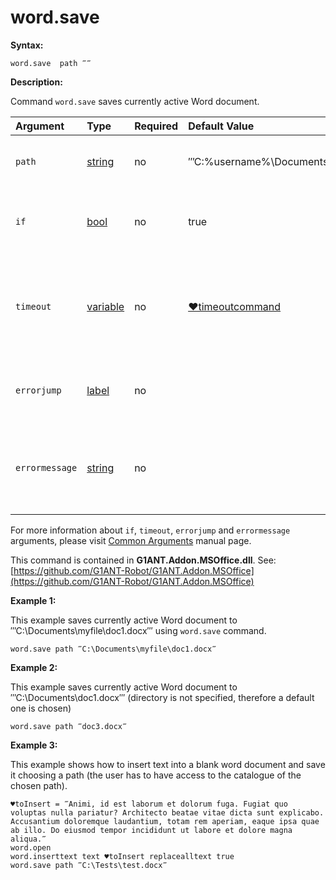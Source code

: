 # word.save

**Syntax:**

```text
word.save  path ‴‴
```

**Description:**

Command `word.save` saves currently active Word document.

| Argument | Type | Required | Default Value | Description |
| :--- | :--- | :--- | :--- | :--- |
| `path` | [string](https://github.com/G1ANT-Robot/G1ANT.Manual/blob/master/G1ANT-Language/Structures/string.md) | no | ‴C:\%username%\Documents‴ | specifies Word document save path |
| `if` | [bool](https://github.com/G1ANT-Robot/G1ANT.Manual/blob/master/G1ANT-Language/Structures/bool.md) | no | true | runs the command only if condition is true |
| `timeout` | [variable](https://github.com/G1ANT-Robot/G1ANT.Manual/blob/master/G1ANT-Language/Special-Characters/variable.md) | no | [♥timeoutcommand](https://github.com/G1ANT-Robot/G1ANT.Manual/blob/master/G1ANT-Language/Variables/Special-Variables.md) | specifies time in milliseconds for G1ANT.Robot to wait for the command to be executed |
| `errorjump` | [label](https://github.com/G1ANT-Robot/G1ANT.Manual/blob/master/G1ANT-Language/Structures/label.md) | no |  | name of the label to jump to if given `timeout` expires |
| `errormessage` | [string](https://github.com/G1ANT-Robot/G1ANT.Manual/blob/master/G1ANT-Language/Structures/string.md) | no |  | message that will be shown in case error occurs and no `errorjump` argument is specified |

For more information about `if`, `timeout`, `errorjump` and `errormessage` arguments, please visit [Common Arguments](https://github.com/G1ANT-Robot/G1ANT.Manual/blob/master/G1ANT-Language/Common-Arguments.md) manual page.

This command is contained in **G1ANT.Addon.MSOffice.dll**. See: [https://github.com/G1ANT-Robot/G1ANT.Addon.MSOffice](https://github.com/G1ANT-Robot/G1ANT.Addon.MSOffice)

**Example 1:**

This example saves currently active Word document to ‴C:\Documents\myfile\doc1.docx‴ using `word.save` command.

```text
word.save path ‴C:\Documents\myfile\doc1.docx‴
```

**Example 2:**

This example saves currently active Word document to ‴C:\Documents\doc1.docx‴ \(directory is not specified, therefore a default one is chosen\)

```text
word.save path ‴doc3.docx‴
```

**Example 3:**

This example shows how to insert text into a blank word document and save it choosing a path \(the user has to have access to the catalogue of the chosen path\).

```text
♥toInsert = ‴Animi, id est laborum et dolorum fuga. Fugiat quo voluptas nulla pariatur? Architecto beatae vitae dicta sunt explicabo. Accusantium doloremque laudantium, totam rem aperiam, eaque ipsa quae ab illo. Do eiusmod tempor incididunt ut labore et dolore magna aliqua.‴
word.open
word.inserttext text ♥toInsert replacealltext true
word.save path ‴C:\Tests\test.docx‴
```

